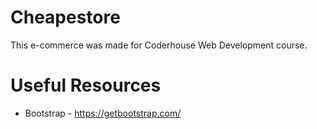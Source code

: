 # Cheapestore
This e-commerce was made for Coderhouse Web Development course.

# Useful Resources
* Bootstrap - https://getbootstrap.com/